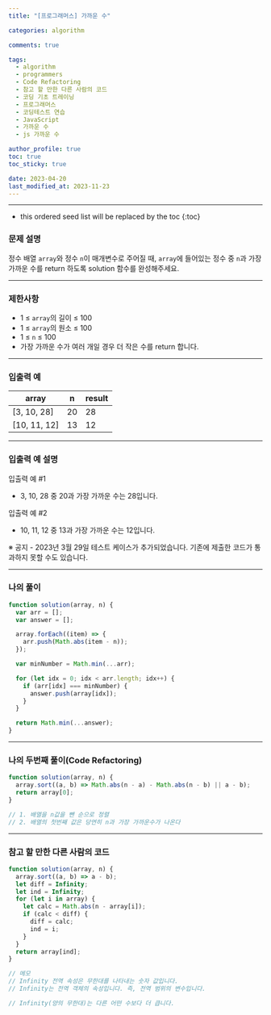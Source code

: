 ```yaml
---
title: "[프로그래머스] 가까운 수"

categories: algorithm

comments: true

tags:
  - algorithm
  - programmers
  - Code Refactoring
  - 참고 할 만한 다른 사람의 코드
  - 코딩 기초 트레이닝
  - 프로그래머스
  - 코딩테스트 연습
  - JavaScript
  - 가까운 수
  - js 가까운 수

author_profile: true
toc: true
toc_sticky: true

date: 2023-04-20
last_modified_at: 2023-11-23
---
```


---

<!-- prettier-ignore -->
* this ordered seed list will be replaced by the toc 
{:toc}

### 문제 설명

정수 배열 `array`와 정수 `n`이 매개변수로 주어질 때, `array`에 들어있는 정수 중 `n`과 가장 가까운 수를 return 하도록 solution 함수를 완성해주세요.

---

### 제한사항

- 1 ≤ `array`의 길이 ≤ 100
- 1 ≤ `array`의 원소 ≤ 100
- 1 ≤ `n` ≤ 100
- 가장 가까운 수가 여러 개일 경우 더 작은 수를 return 합니다.

---

### 입출력 예

| array        | n   | result |
| ------------ | --- | ------ |
| [3, 10, 28]  | 20  | 28     |
| [10, 11, 12] | 13  | 12     |

---

### 입출력 예 설명

입출력 예 #1

- 3, 10, 28 중 20과 가장 가까운 수는 28입니다.

입출력 예 #2

- 10, 11, 12 중 13과 가장 가까운 수는 12입니다.

※ 공지 - 2023년 3월 29일 테스트 케이스가 추가되었습니다. 기존에 제출한 코드가 통과하지 못할 수도 있습니다.

---

### 나의 풀이

```jsx
function solution(array, n) {
  var arr = [];
  var answer = [];

  array.forEach((item) => {
    arr.push(Math.abs(item - n));
  });

  var minNumber = Math.min(...arr);

  for (let idx = 0; idx < arr.length; idx++) {
    if (arr[idx] === minNumber) {
      answer.push(array[idx]);
    }
  }

  return Math.min(...answer);
}
```

---

### 나의 두번째 풀이(Code Refactoring)

```jsx
function solution(array, n) {
  array.sort((a, b) => Math.abs(n - a) - Math.abs(n - b) || a - b);
  return array[0];
}

// 1. 배열을 n값을 뺀 순으로 정렬
// 2. 배열의 첫번째 값은 당연히 n과 가장 가까운수가 나온다
```

---

### 참고 할 만한 다른 사람의 코드

```jsx
function solution(array, n) {
  array.sort((a, b) => a - b);
  let diff = Infinity;
  let ind = Infinity;
  for (let i in array) {
    let calc = Math.abs(n - array[i]);
    if (calc < diff) {
      diff = calc;
      ind = i;
    }
  }
  return array[ind];
}

// 메모
// Infinity 전역 속성은 무한대를 나타내는 숫자 값입니다.
// Infinity는 전역 객체의 속성입니다. 즉, 전역 범위의 변수입니다.

// Infinity(양의 무한대)는 다른 어떤 수보다 더 큽니다.
```
